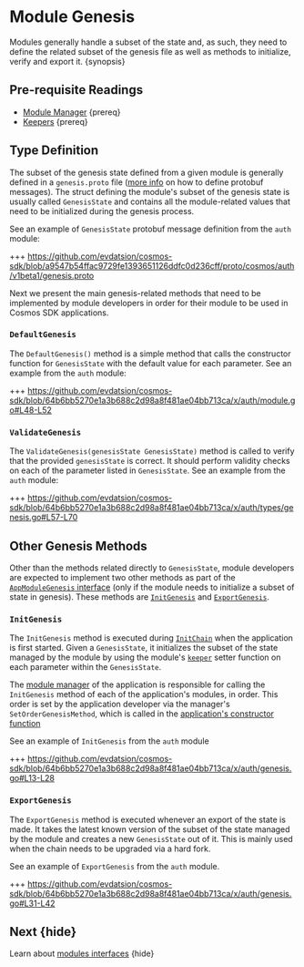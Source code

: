 <!--
order: 9
-->

# Module Genesis

Modules generally handle a subset of the state and, as such, they need to define the related subset of the genesis file as well as methods to initialize, verify and export it. {synopsis}

## Pre-requisite Readings

- [Module Manager](./module-manager.md) {prereq}
- [Keepers](./keeper.md) {prereq}

## Type Definition 

The subset of the genesis state defined from a given module is generally defined in a `genesis.proto` file ([more info](../core/encoding.md#gogoproto) on how to define protobuf messages). The struct defining the module's subset of the genesis state is usually called `GenesisState` and contains all the module-related values that need to be initialized during the genesis process. 

See an example of `GenesisState` protobuf message definition from the `auth` module:

+++ https://github.com/evdatsion/cosmos-sdk/blob/a9547b54ffac9729fe1393651126ddfc0d236cff/proto/cosmos/auth/v1beta1/genesis.proto

Next we present the main genesis-related methods that need to be implemented by module developers in order for their module to be used in Cosmos SDK applications. 

### `DefaultGenesis`

The `DefaultGenesis()` method is a simple method that calls the constructor function for `GenesisState` with the default value for each parameter. See an example from the `auth` module:

+++ https://github.com/evdatsion/cosmos-sdk/blob/64b6bb5270e1a3b688c2d98a8f481ae04bb713ca/x/auth/module.go#L48-L52

### `ValidateGenesis`

The `ValidateGenesis(genesisState GenesisState)` method is called to verify that the provided `genesisState` is correct. It should perform validity checks on each of the parameter listed in `GenesisState`. See an example from the `auth` module:

+++ https://github.com/evdatsion/cosmos-sdk/blob/64b6bb5270e1a3b688c2d98a8f481ae04bb713ca/x/auth/types/genesis.go#L57-L70

## Other Genesis Methods

Other than the methods related directly to `GenesisState`, module developers are expected to implement two other methods as part of the [`AppModuleGenesis` interface](./module-manager.md#appmodulegenesis) (only if the module needs to initialize a subset of state in genesis). These methods are [`InitGenesis`](#initgenesis) and [`ExportGenesis`](#exportgenesis).

### `InitGenesis`

The `InitGenesis` method is executed during [`InitChain`](../core/baseapp.md#initchain) when the application is first started. Given a `GenesisState`, it initializes the subset of the state managed by the module by using the module's [`keeper`](./keeper.md) setter function on each parameter within the `GenesisState`. 

The [module manager](./module-manager.md#manager) of the application is responsible for calling the `InitGenesis` method of each of the application's modules, in order. This order is set by the application developer via the manager's `SetOrderGenesisMethod`, which is called in the [application's constructor function](../basics/app-anatomy.md#constructor-function)

See an example of `InitGenesis` from the `auth` module

+++ https://github.com/evdatsion/cosmos-sdk/blob/64b6bb5270e1a3b688c2d98a8f481ae04bb713ca/x/auth/genesis.go#L13-L28

### `ExportGenesis`

The `ExportGenesis` method is executed whenever an export of the state is made. It takes the latest known version of the subset of the state managed by the module and creates a new `GenesisState` out of it. This is mainly used when the chain needs to be upgraded via a hard fork. 

See an example of `ExportGenesis` from the `auth` module.

+++ https://github.com/evdatsion/cosmos-sdk/blob/64b6bb5270e1a3b688c2d98a8f481ae04bb713ca/x/auth/genesis.go#L31-L42

## Next {hide}

Learn about [modules interfaces](module-interfaces.md) {hide}